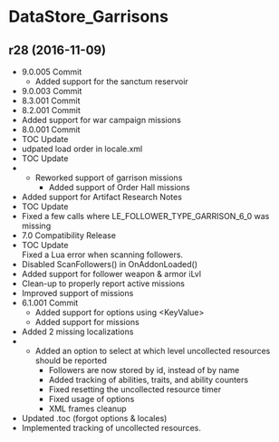# DataStore_Garrisons

## r28 (2016-11-09)

- 9.0.005 Commit  
    - Added support for the sanctum reservoir  
- 9.0.003 Commit  
- 8.3.001 Commit  
- 8.2.001 Commit  
- Added support for war campaign missions  
- 8.0.001 Commit  
- TOC Update  
- udpated load order in locale.xml  
- TOC Update  
- - Reworked support of garrison missions  
    - Added support of Order Hall missions  
- Added support for Artifact Research Notes  
- TOC Update  
- Fixed a few calls where LE\_FOLLOWER\_TYPE\_GARRISON\_6_0 was missing  
- 7.0 Compatibility Release  
- TOC Update  
    Fixed a Lua error when scanning followers.  
- Disabled ScanFollowers() in OnAddonLoaded()  
- Added support for follower weapon &amp; armor iLvl  
- Clean-up to properly report active missions  
- Improved support of missions  
- 6.1.001 Commit  
    - Added support for options using &lt;KeyValue&gt;  
    - Added support for missions  
- Added 2 missing localizations  
- - Added an option to select at which level uncollected resources should be reported  
    - Followers are now stored by id, instead of by name  
    - Added tracking of abilities, traits, and ability counters  
    - Fixed resetting the uncollected resource timer  
    - Fixed usage of options  
    - XML frames cleanup  
- Updated .toc (forgot options &amp; locales)  
- Implemented tracking of uncollected resources.  
